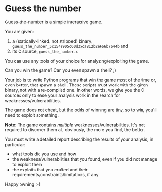 # Guess the number

Guess-the-number is a simple interactive game.

You are given:
1. a (statically-linked, not stripped) binary, `guess_the_number_5c1549905c60d35ca812b2e666b7644b` and
2. its C source, `guess_the_number.c`

You can use any tools of your choice for analyzing/exploiting the game.

Can you win the game? Can you even spawn a shell? ;)

Your job is to write Python programs that win the game most of the time or, even better, that spawn a shell. These scripts must work with the given binary, not with a re-compiled one. In other words, we give you the C sources only to ease your analysis work in the search for weaknesses/vulnerabilities.

The game does not cheat, but the odds of winning are tiny, so to win, you'll need to exploit something.

**Note**: The game contains *multiple* weaknesses/vulnerabilities. It's not required to discover them all, obviously, the more you find, the better.

You must write a detailed report describing the results of your analysis, in particular:
- what tools did you use and how
- the weakness/vulnerabilities that you found, even if you did not manage to exploit them
- the exploits that you crafted and their requirements/constraints/limitations, if any

Happy pwning :-)
